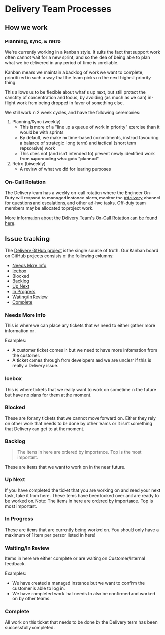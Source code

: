 # Delivery Team Processes

## How we work

### Planning, sync, & retro

We're currently working in a Kanban style. It suits the fact that support work often cannot wait for a new sprint, and so the idea of being able to plan what we be delivered in any period of time is unreliable.

Kanban means we maintain a backlog of work we want to complete, prioritized in such a way that the team picks up the next highest priority thing.

This allows us to be flexible about what's up next, but still protect the sanctity of concentration and focus, by avoiding (as much as we can) in-flight work from being dropped in favor of something else.

We still work in 2 week cycles, and have the following ceremonies:

<!-- TODO (2022-02-27): we should update this in the upcoming weeks when things are more planned out for FY23Q1  -->

1. Planning/Sync (weekly)
   - This is more of a "line up a queue of work in priority" exercise than it would be with sprints
   - By default, we make no time-based commitments, instead favouring a balance of strategic (long term) and tactical (short term repsonsive) work
   - This does not (and isn't intended to) prevent newly identified work from superceding what gets "planned"
2. Retro (biweekly)
   - A review of what we did for learing purposes

### On-Call Rotation

The Delivery team has a weekly on-call rotation where the Engineer On-Duty will respond to managed instance alerts, monitor the [#delivery](https://sourcegraph.slack.com/archives/C02E4HE42BX) channel for questions and escalations, and other ad-hoc tasks. Off-duty team members may be allocated to project work.

More information about the [Delivery Team's On-Call Rotation can be found here](./on-call.md).

## Issue tracking

The [Delivery GitHub project](https://github.com/orgs/sourcegraph/projects/205) is the single source of truth. Our Kanban board on GitHub projects consists of the following columns:

- [Needs More Info](#needs-more-info)
- [Icebox](#icebox)
- [Blocked](#blocked)
- [Backlog](#backlog)
- [Up Next](#up-next)
- [In Progress](#in-progress)
- [Wating/In Review](#wating-in-review)
- [Complete](#complete)

### Needs More Info

This is where we can place any tickets that we need to either gather more information on.

Examples:

- A customer ticket comes in but we need to have more information from the customer.
- A ticket comes through from developers and we are unclear if this is really a Delivery issue.

### Icebox

This is where tickets that we really want to work on sometime in the future but have no plans for them at the moment.

### Blocked

These are for any tickets that we cannot move forward on. Either they rely on other work that needs to be done by other teams or it isn’t something that Delivery can get to at the moment.

### Backlog

> The items in here are ordered by importance. Top is the most important.

These are items that we want to work on in the near future.

### Up Next

If you have completed the ticket that you are working on and need your next task, take it from here. These items have been looked over and are ready to be worked on.
Note: The items in here are ordered by importance. Top is most important.

### In Progress

These are items that are currently being worked on. You should only have a maximum of 1 Item per person listed in here!

### Waiting/In Review

Items in here are either complete or are waiting on Customer/Internal feedback.

Examples:

- We have created a managed instance but we want to confirm the customer is able to log in.
- We have completed work that needs to also be confirmed and worked on by other teams.

### Complete

All work on this ticket that needs to be done by the Delivery team has been successfully completed.
